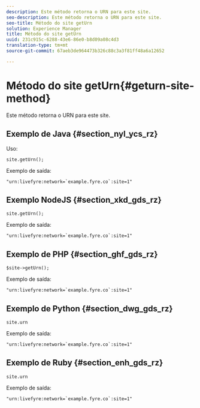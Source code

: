 ```yaml
---
description: Este método retorna o URN para este site.
seo-description: Este método retorna o URN para este site.
seo-title: Método do site getUrn
solution: Experience Manager
title: Método do site getUrn
uuid: 231c915c-6288-43e6-86e0-b8d09a08c4d3
translation-type: tm+mt
source-git-commit: 67aeb3de964473b326c88c3a3f81ff48a6a12652

---
```



# Método do site getUrn{#geturn-site-method}

Este método retorna o URN para este site.

## Exemplo de Java {#section_nyl_ycs_rz}

Uso:

```
site.getUrn();
```

Exemplo de saída:

```
"urn:livefyre:network=`example.fyre.co`:site=1" 
```

## Exemplo NodeJS {#section_xkd_gds_rz}

```
site.getUrn(); 
```

Exemplo de saída:

```
"urn:livefyre:network=`example.fyre.co`:site=1" 
```

## Exemplo de PHP {#section_ghf_gds_rz}

```
$site->getUrn(); 
```

Exemplo de saída:

```
"urn:livefyre:network=`example.fyre.co`:site=1" 
```

## Exemplo de Python {#section_dwg_gds_rz}

```
site.urn 
```

Exemplo de saída:

```
"urn:livefyre:network=`example.fyre.co`:site=1" 
```

## Exemplo de Ruby {#section_enh_gds_rz}

```
site.urn 
```

Exemplo de saída:

```
"urn:livefyre:network=`example.fyre.co`:site=1"
```

